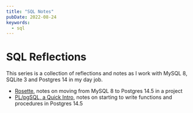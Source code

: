 ```yaml
---
title: "SQL Notes"
pubDate: 2022-08-24
keywords: 
  - sql
---
```


SQL Reflections
===============

This series is a collection of reflections and notes as I work with
MySQL 8, SQLite 3 and Postgres 14 in my day job. 

- [Rosette](/blog/2022/08/19/rosette-notes.html), notes on moving from MySQL 8 to Postgres 14.5 in a project
- [PL/pgSQL, a Quick Intro](/blog/2022/08/24/plpgsql-quick-intro.html), notes on starting to write functions and procedures in Postgres 14.5

